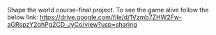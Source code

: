 Shape the world course-final project.
To see the game alive follow the below link:
https://drive.google.com/file/d/1Vzmb7ZHW2Fw-aGRspzY2qhPg2CD_JyCo/view?usp=sharing
